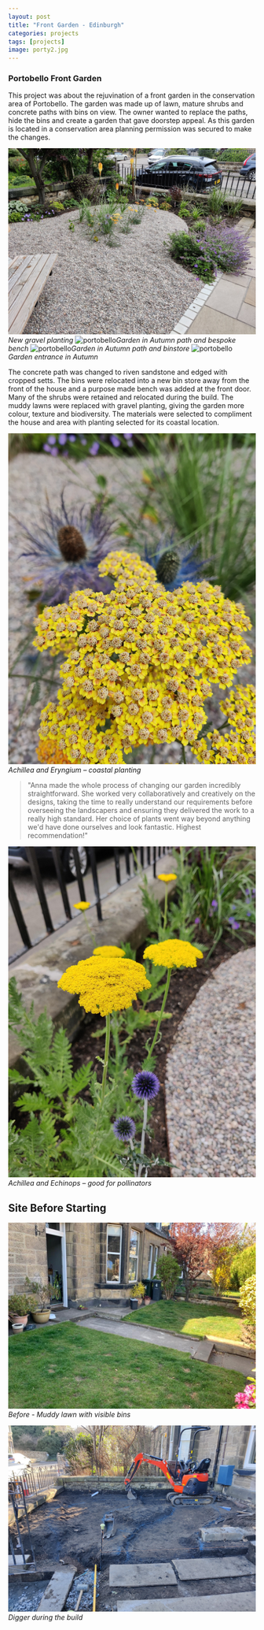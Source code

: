 ```yaml
---
layout: post
title: "Front Garden - Edinburgh"
categories: projects
tags: [projects]
image: porty2.jpg
---
```

### Portobello Front Garden
This project was about the rejuvination of a front garden in the conservation area of Portobello. 
The garden was made up of lawn, mature shrubs and concrete paths with bins on view. The owner wanted to replace the paths, hide the bins and create a garden that gave doorstep appeal. As this garden is located in a conservation area planning permission was secured to make the changes. 

![portobello](/assets/img/porty1.jpg)*New gravel planting*
![portobello](/assets/img/porty5.jpg)*Garden in Autumn path and bespoke bench*
![portobello](/assets/img/porty6.jpg)*Garden in Autumn path and binstore*
![portobello](/assets/img/porty7.jpg)*Garden entrance in Autumn*

The concrete path was changed to riven sandstone and edged with cropped setts. The bins were relocated into a new bin store away from the front of the house and a purpose made bench was added at the front door.
Many of the shrubs were retained and relocated during the build. The muddy lawns were replaced with gravel planting, giving the garden more colour, texture and biodiversity. 
The materials were selected to compliment the house and area with  planting selected for its coastal location. 

![portobello](/assets/img/porty3.jpg)*Achillea and Eryngium – coastal planting* 

>"Anna made the whole process of changing our garden incredibly straightforward. She worked very collaboratively and creatively on the designs, taking the time to really understand our requirements before overseeing the landscapers and ensuring they delivered the work to a really high standard. Her choice of plants went way beyond anything we'd have done ourselves and look fantastic. Highest recommendation!" 


![portobello](/assets/img/porty4.jpg)*Achillea and Echinops – good for pollinators* 

## Site Before Starting ##

![portobello](/assets/img/portybefore1.jpg)*Before - Muddy lawn with visible bins*

![portobello](/assets/img/portydigger.jpg)*Digger during the build*

